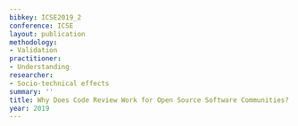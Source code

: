 ```yaml
---
bibkey: ICSE2019_2
conference: ICSE
layout: publication
methodology:
- Validation
practitioner:
- Understanding
researcher:
- Socio-technical effects
summary: ''
title: Why Does Code Review Work for Open Source Software Communities?
year: 2019
---
```

